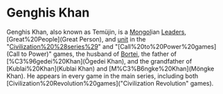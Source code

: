 # Genghis Khan

Genghis Khan, also known as Temüjin, is a [Mongol](Mongol)ian [Leaders](leader), [Great%20People](Great Person), and [unit](unit) in the "[Civilization%20%28series%29](Civilization)" and "[Call%20to%20Power%20games](Call to Power)" games, the husband of [Bortei](Bortei), the father of [%C3%96gedei%20Khan](Ögedei Khan), and the grandfather of [Kublai%20Khan](Kublai Khan) and [M%C3%B6ngke%20Khan](Möngke Khan). He appears in every game in the main series, including both [Civilization%20Revolution%20games]("Civilization Revolution" games).